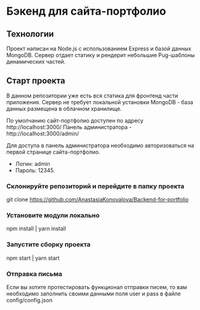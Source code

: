 # Бэкенд для сайта-портфолио

## Технологии

Проект написан на Node.js с использованием Express и базой данных MongoDB. Сервер отдает статику и рендерит небольшие Pug-шаблоны динамических частей.

## Старт проекта

В данном репозитории уже есть вся статика для фронтенд части приложения. Сервер не требует локальной установки MongoDB - база данных размещена в облачном хранилище.

По умолчанию сайт-портфолио доступен по адресу http://localhost:3000/
Панель администратора - http://localhost:3000/admin/

Для доступа в панель администратора необходимо авторизоваться на первой странице сайта-портфолио. 

- Логин: admin
- Пароль: 12345.

### Склонируйте репозиторий и перейдите в папку проекта

git clone https://github.com/AnastasiaKonovalova/Backend-for-portfolio

### Установите модули локально

npm install | yarn install

### Запустите сборку проекта

npm start | yarn start

### Отправка письма

Если вы хотите протестировать функционал отправки писем, то вам необходимо заполнить своими данными поля user и pass в файле config/config.json
